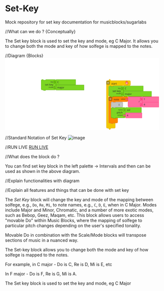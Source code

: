 # Set-Key
Mock repository for set key documentation for musicblocks/sugarlabs

//What can we do ? {Conceptually}

The Set key block is used to set the key and mode, eg C Major.
It allows you to change both the mode and key of how solfege is mapped to the notes.

//Diagram {Blocks}
![alt tag](https://github.com/Traitor000/Set-Key/blob/main/set_key2.svg "Set Key diagram")

//Standard Notation of Set Key
<img width="189" alt="image" src="https://user-images.githubusercontent.com/75945709/184471821-137fd558-2805-4a06-a961-6cbc1505f4be.png">


//RUN LIVE 
[RUN LIVE](https://musicblocks.sugarlabs.org/index.html?id=1660313021817245&run=True)

//What does the block do ?

You can find set key block in the left palette ->  Intervals and then can be used as shown in the above diagram.


//Explain functionalities with diagram


//Explain all features and things that can be done with set key

The *Set Key* block will change the key and mode of the mapping
between solfege, e.g., `Do`, `Re`, `Mi`, to note names, e.g., `C`,
`D`, `E`, when in C Major. Modes include Major and Minor, Chromatic,
and a number of more exotic modes, such as Bebop, Geez, Maqam, etc.
This block allows users to access "movable Do" within Music Blocks,
where the mapping of solfege to particular pitch changes depending on
the user's specified tonality.



Movable Do in combination with the Scale/Mode blocks will transpose sections of music in a nuanced way.

The Set-key block allows you to change both the mode and key of how solfege is mapped to the notes.

For example, in C major - Do is C, Re is D, Mi is E, etc

In F major - Do is F, Re is G, Mi is A.

The Set key block is used to set the key and mode, eg C Major
